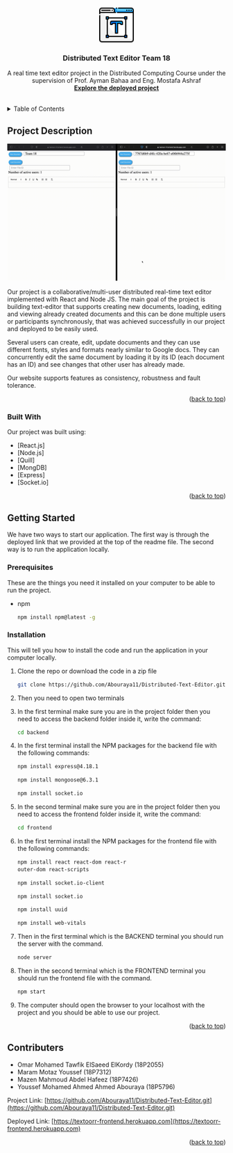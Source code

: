 <div id="top"></div>



<!-- PROJECT LOGO -->
<br />
<div align="center">
  <a href="https://github.com/Abouraya11/Distributed-Text-Editor.git">
    <img src="./images/text-editor.png" alt="Logo" width="80" height="80">
  </a>

  <h3 align="center">Distributed Text Editor Team 18</h3>

  <p align="center">
    A real time text editor project in the Distributed Computing Course under the supervision of Prof. Ayman Bahaa and Eng. Mostafa Ashraf
    <br />
    <a href="https://textoorr-frontend.herokuapp.com" target="_blank"><strong>Explore the deployed project</strong></a>
    <br />
    <br />
  </p>
</div>



<!-- TABLE OF CONTENTS -->
<details>
  <summary>Table of Contents</summary>
  <ol>
    <li>
      <a href="#ProjectDescription">Project Description</a>
      <ul>
        <li><a href="#built-with">Built With</a></li>
      </ul>
    </li>
    <li>
      <a href="#getting-started">Getting Started</a>
      <ul>
        <li><a href="#prerequisites">Prerequisites</a></li>
        <li><a href="#installation">Installation</a></li>
      </ul>
    </li>
    <li><a href="#contributers">Contributers</a></li>
  </ol>
</details>



<!-- PROJECT DESCRIPTION -->
## Project Description

<img id="ProjectDescription" src="./images/Text-Editor2.gif" alt="texteditor example">

Our project is a collaborative/multi-user distributed real-time text editor implemented with React and Node JS. The main goal of the project is building text-editor that supports creating new documents, loading, editing and viewing already created documents and this can be done multiple users or participants synchronously, that was achieved successfully in our project and deployed to be easily used. 

Several users can create, edit, update documents and they can use different fonts, styles and formats nearly similar to Google docs. They can concurrently edit the same document by loading it by its ID (each document has an ID) and see changes that other user has already made. 

Our website supports features as consistency, robustness and fault tolerance.


<p align="right">(<a href="#top">back to top</a>)</p>



### Built With

Our project was built using:

* [React.js]
* [Node.js]
* [Quill]
* [MongDB]
* [Express]
* [Socket.io]

<p align="right">(<a href="#top">back to top</a>)</p>



<!-- GETTING STARTED -->
## Getting Started

We have two ways to start our application. The first way is through the deployed link that we provided at the top of the readme file. The second way is to run the application locally.

### Prerequisites

These are the things you need it installed on your computer to be able to run the project.
* npm
  ```sh
  npm install npm@latest -g
  ```

### Installation

This will tell you how to install the code and run the application in your computer locally.

1. Clone the repo or download the code in a zip file
   ```sh
   git clone https://github.com/Abouraya11/Distributed-Text-Editor.git
   ```
2. Then you need to open two terminals
3. In the first terminal make sure you are in the project folder then you need to access the backend folder inside it, write the command: 
   ```sh
   cd backend
   ```
4. In the first terminal install the NPM packages for the backend file with the following commands:

   ```sh
   npm install express@4.18.1
   ```
   ```sh
   npm install mongoose@6.3.1
   ```
   ```sh
   npm install socket.io
   ```
5. In the second terminal make sure you are in the project folder then you need to access the frontend folder inside it, write the command: 
   ```sh
   cd frontend
   ```
6. In the first terminal install the NPM packages for the frontend file with the following commands:

   ```sh
   npm install react react-dom react-r
   outer-dom react-scripts
   ```
   ```sh
   npm install socket.io-client
   ```
   ```sh
   npm install socket.io
   ```
   ```sh
   npm install uuid
   ```
   ```sh
   npm install web-vitals
   ```
7. Then in the first terminal which is the BACKEND terminal you should run the server with the command.
   ```sh
   node server
   ```
8. Then in the second terminal which is the FRONTEND terminal you should run the frontend file with the command.
   ```sh
   npm start
   ```
9. The computer should open the browser to your localhost with the project and you should be able to use our project.

<p align="right">(<a href="#top">back to top</a>)</p>


<!-- Contributers -->
## Contributers
<span id="contributers"></span>

- Omar Mohamed Tawfik ElSaeed ElKordy         (18P2055)
- Maram Motaz Youssef                                       (18P7312)
- Mazen Mahmoud Abdel Hafeez                        (18P7426)
- Youssef Mohamed Ahmed Ahmed Abouraya   (18P5796)

Project Link: [https://github.com/Abouraya11/Distributed-Text-Editor.git](https://github.com/Abouraya11/Distributed-Text-Editor.git)

Deployed Link: [https://textoorr-frontend.herokuapp.com](https://textoorr-frontend.herokuapp.com)

<p align="right">(<a href="#top">back to top</a>)</p>